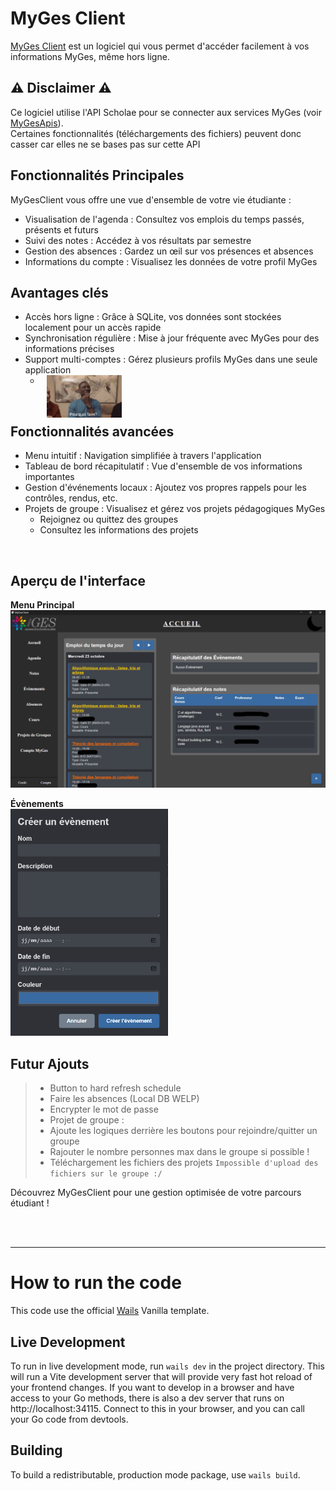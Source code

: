 # MyGes Client
[MyGes Client](https://github.com/Spatulox/MyGesClient) est un logiciel qui vous permet d'accéder facilement à vos informations MyGes, même hors ligne.

## ⚠️ Disclaimer ⚠️ 
Ce logiciel utilise l'API Scholae pour se connecter aux services MyGes (voir [MyGesApis](https://github.com/Spatulox/MyGesApis)).<br>
Certaines fonctionnalités (téléchargements des fichiers) peuvent donc casser car elles ne se bases pas sur cette API

## Fonctionnalités Principales
MyGesClient vous offre une vue d'ensemble de votre vie étudiante :
- Visualisation de l'agenda : Consultez vos emplois du temps passés, présents et futurs
- Suivi des notes : Accédez à vos résultats par semestre
- Gestion des absences : Gardez un œil sur vos présences et absences
- Informations du compte : Visualisez les données de votre profil MyGes

## Avantages clés
- Accès hors ligne : Grâce à SQLite, vos données sont stockées localement pour un accès rapide
- Synchronisation régulière : Mise à jour fréquente avec MyGes pour des informations précises
- Support multi-comptes : Gérez plusieurs profils MyGes dans une seule application
  - <img src="./README-src/omar-sy.gif" width="120px" style="position: absolute; transform: translateX(10px);">

<br>

## Fonctionnalités avancées
- Menu intuitif : Navigation simplifiée à travers l'application
- Tableau de bord récapitulatif : Vue d'ensemble de vos informations importantes
- Gestion d'événements locaux : Ajoutez vos propres rappels pour les contrôles, rendus, etc.
- Projets de groupe : Visualisez et gérez vos projets pédagogiques MyGes
    - Rejoignez ou quittez des groupes
    - Consultez les informations des projets
<br>

## Aperçu de l'interface
__Menu Principal__
<img src="./README-src/menu_principal.png">

__Évènements__<br>
<img src="./README-src/create_event.png" style="width: 50%;">

## Futur Ajouts
> - Button to hard refresh schedule
> - Faire les absences (Local DB WELP)
> - Encrypter le mot de passe
> - Projet de groupe :
>  - Ajoute les logiques derrière les boutons pour rejoindre/quitter un groupe
>  - Rajouter le nombre personnes max dans le groupe si possible !
>  - Téléchargement les fichiers des projets 
> `Impossible d'upload des fichiers sur le groupe :/`


Découvrez MyGesClient pour une gestion optimisée de votre parcours étudiant !

<br><br><hr>
# How to run the code

This code use the official [Wails](https://wails.io/) Vanilla template.

## Live Development

To run in live development mode, run `wails dev` in the project directory. This will run a Vite development
server that will provide very fast hot reload of your frontend changes. If you want to develop in a browser
and have access to your Go methods, there is also a dev server that runs on http://localhost:34115. Connect
to this in your browser, and you can call your Go code from devtools.

## Building

To build a redistributable, production mode package, use `wails build`.

